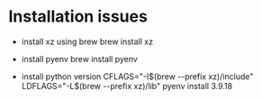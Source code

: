 # Installation issues

- install xz using brew
brew install xz 

- install pyenv 
brew install pyenv 

- install python version 
CFLAGS="-I$(brew --prefix xz)/include" LDFLAGS="-L$(brew --prefix xz)/lib" pyenv install 3.9.18
